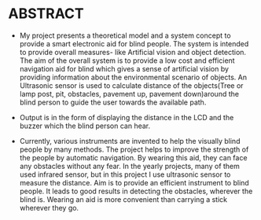 
# ABSTRACT

 * My project presents a theoretical model and a system concept to 
provide a smart electronic aid for blind people. The system is intended to provide 
overall measures- like Artificial vision and object detection. The aim of the overall 
system is to provide a low cost and efficient navigation aid for blind which gives a 
sense of artificial vision by providing information about the environmental scenario 
of objects. An Ultrasonic sensor is used to calculate distance of the objects(Tree or 
lamp post, pit, obstacles, pavement up, pavement down)around the blind person to 
guide the user towards the available path.

 * Output is in the form of displaying the distance in the LCD and the buzzer which 
the blind person can hear.

 * Currently, various instruments are invented to help the visually blind people by 
many methods. The project helps to improve the strength of the people by automatic 
navigation. By wearing this aid, they can face any obstacles without any fear. In the 
yearly projects, many of them used infrared sensor, but in this project I use 
ultrasonic sensor to measure the distance.  Aim is to provide an efficient 
instrument to blind people. It leads to good results in detecting the obstacles, 
wherever the blind is. Wearing an aid is more convenient than carrying a stick 
wherever they go.
